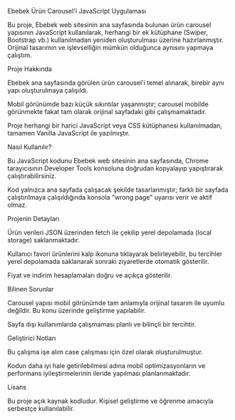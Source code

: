 Ebebek Ürün Carousel'i JavaScript Uygulaması

Bu proje, Ebebek web sitesinin ana sayfasında bulunan ürün carousel yapısının JavaScript kullanılarak, herhangi bir ek kütüphane (Swiper, Bootstrap vb.) kullanılmadan yeniden oluşturulması üzerine hazırlanmıştır. Orijinal tasarımın ve işlevselliğin mümkün olduğunca aynısını yapmaya çalıştım.

Proje Hakkında

Ebebek ana sayfasında görülen ürün carousel'i temel alınarak, birebir aynı yapı oluşturulmaya çalışıldı.

Mobil görünümde bazı küçük sıkıntılar yaşanmıştır; carousel mobilde görünmekte fakat tam olarak orijinal sayfadaki gibi çalışmamaktadır.

Proje herhangi bir harici JavaScript veya CSS kütüphanesi kullanılmadan, tamamen Vanilla JavaScript ile yazılmıştır.

Nasıl Kullanılır?

Bu JavaScript kodunu Ebebek web sitesinin ana sayfasında, Chrome tarayıcısının Developer Tools konsoluna doğrudan kopyalayıp yapıştırarak çalıştırabilirsiniz.

Kod yalnızca ana sayfada çalışacak şekilde tasarlanmıştır; farklı bir sayfada çalıştırılmaya çalışıldığında konsola "wrong page" uyarısı verir ve aktif olmaz.

Projenin Detayları

Ürün verileri JSON üzerinden fetch ile çekilip yerel depolamada (local storage) saklanmaktadır.

Kullanıcı favori ürünlerini kalp ikonuna tıklayarak belirleyebilir, bu tercihler yerel depolamada saklanarak sonraki ziyaretlerde otomatik gösterilir.

Fiyat ve indirim hesaplamaları doğru ve açıkça gösterilir.

Bilinen Sorunlar

Carousel yapısı mobil görünümde tam anlamıyla orijinal tasarım ile uyumlu değildir. Bu konu üzerinde geliştirme yapılabilir.

Sayfa dışı kullanımlarda çalışmaması planlı ve bilinçli bir tercihtir.

Geliştirici Notları

Bu çalışma işe alım case çalışması için özel olarak oluşturulmuştur.

Kodun daha iyi hale getirilebilmesi adına mobil optimizasyonların ve performans iyileştirmelerinin ileride yapılması planlanmaktadır.

Lisans

Bu proje açık kaynak kodludur. Kişisel geliştirme ve öğrenme amacıyla serbestçe kullanılabilir.
